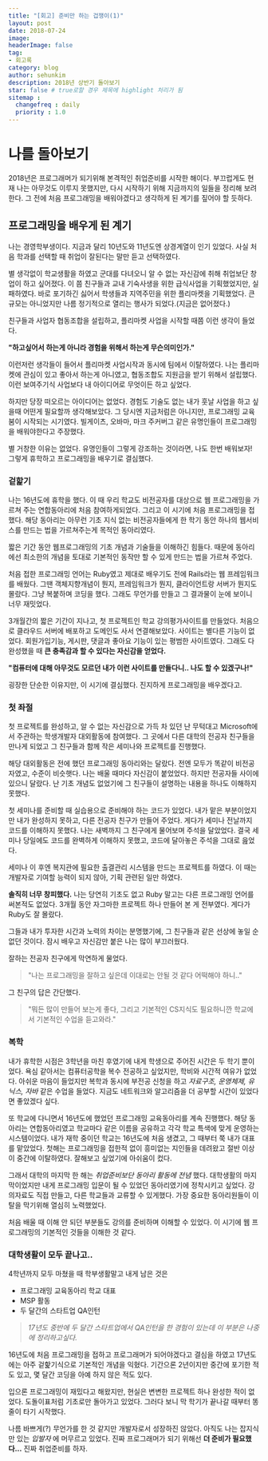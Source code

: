 ```yaml
---
title: "[회고] 준비만 하는 겁쟁이(1)"
layout: post
date: 2018-07-24
image:
headerImage: false
tag:
- 회고록
category: blog
author: sehunkim
description: 2018년 상반기 돌아보기
star: false # true로할 경우 제목에 highlight 처리가 됨
sitemap :
  changefreq : daily
  priority : 1.0
---
```


# 나를 돌아보기
2018년은 프로그래머가 되기위해 본격적인 취업준비를 시작한 해이다. 부끄럽게도 현재 나는 아무것도 이루지 못했지만, 다시 시작하기 위해 지금까지의 일들을 정리해 보려한다. 그 전에 처음 프로그래밍을 배워야겠다고 생각하게 된 계기를 짚어야 할 듯하다.

## 프로그래밍을 배우게 된 계기
나는 경영학부생이다. 지금과 달리 10년도와 11년도엔 상경계열이 인기 있었다. 사실 처음 학과를 선택할 때 취업이 잘된다는 말만 듣고 선택하였다.

별 생각없이 학교생활을 하였고 군대를 다녀오니 알 수 없는 자신감에 취해 취업보단 창업이 하고 싶어졌다. 이 쯤 친구들과 교내 기숙사생을 위한 급식사업을 기획했었지만, 실패하였다. 바로 포기하긴 싫어서 학생들과 지역주민을 위한 플리마켓을 기획했었다. 큰 규모는 아니었지만 나름 정기적으로 열리는 행사가 되었다.(지금은 없어졌다.)

친구들과 사업자 협동조합을 설립하고, 플리마켓 사업을 시작할 때쯤 이런 생각이 들었다.

**"하고싶어서 하는게 아니라 경험을 위해서 하는게 무슨의미인가."**

이런저런 생각들이 들어서 플리마켓 사업시작과 동시에 팀에서 이탈하였다. 나는 플리마켓에 관심이 있고 좋아서 하는게 아니였고, 협동조합도 지원금을 받기 위해서 설립했다. 이런 보여주기식 사업보다 내 아이디어로 무엇이든 하고 싶었다.

하지만 당장 떠오르는 아이디어는 없었다. 경험도 기술도 없는 내가 훗날 사업을 하고 싶을때 어떤게 필요할까 생각해보았다. 그 당시엔 지금처럼은 아니지만, 프로그래밍 교육붐이 시작되는 시기였다. 빌게이츠, 오바마, 마크 주커버그 같은 유명인들이 프로그래밍을 배워야한다고 주장했다.

별 거창한 이유는 없었다. 유명인들이 그렇게 강조하는 것이라면, 나도 한번 배워보자! 그렇게 휴학하고 프로그래밍을 배우기로 결심했다.

### 겉핥기

나는 16년도에 휴학을 했다. 이 때 우리 학교도 비전공자를 대상으로 웹 프로그래밍을 가르쳐 주는 연합동아리에 처음 참여하게되었다. 그리고 이 시기에 처음 프로그래밍을 접했다. 해당 동아리는 아무런 기초 지식 없는 비전공자들에게 한 학기 동안 하나의 웹서비스를 만드는 법을 가르쳐주는게 목적인 동아리였다.

짧은 기간 동안 웹프로그래밍의 기초 개념과 기술들을 이해하긴 힘들다. 때문에 동아리에선 최소한의 개념을 토대로 기본적인 동작만 할 수 있게 만드는 법을 가르쳐 주었다.

처음 접한 프로그래밍 언어는 Ruby였고 제대로 배우기도 전에 Rails라는 웹 프레임워크를 배웠다. 그땐 객체지향개념이 뭔지, 프레임워크가 뭔지, 클라이언트랑 서버가 뭔지도 몰랐다. 그냥 복붙하며 코딩을 했다. 그래도 무언가를 만들고 그 결과물이 눈에 보이니 너무 재밋었다.

3개월간의 짧은 기간이 지나고, 첫 프로젝트인 학교 강의평가사이트를 만들었다. 처음으로 클라우드 서버에 배포하고 도메인도 사서 연결해보았다. 사이트는 별다른 기능이 없었다. 회원가입기능, 게시판, 댓글과 좋아요 기능이 있는 평범한 사이트였다. 그래도 다 완성했을 때 **큰 충족감과 할 수 있다는 자신감을 얻었다.**

**"컴퓨터에 대해 아무것도 모르던 내가 이런 사이트를 만들다니.. 나도 할 수 있겠구나!"**

굉장한 단순한 이유지만, 이 시기에 결심했다. 진지하게 프로그래밍을 배우겠다고.

### 첫 좌절

첫 프로젝트를 완성하고, 알 수 없는 자신감으로 가득 차 있던 난 무턱대고 Microsoft에서 주관하는 학생개발자 대외활동에 참여했다. 그 곳에서 다른 대학의 전공자 친구들을 만나게 되었고 그 친구들과 함께 작은 세미나와 프로젝트를 진행했다.

해당 대외활동은 전에 했던 프로그래밍 동아리와는 달랐다. 전엔 모두가 똑같이 비전공자였고, 수준이 비슷햇다. 나는 배울 때마다 자신감이 붙었었다. 하지만 전공자들 사이에 있으니 달랐다. 난 기초 개념도 없었기에 그 친구들이 설명하는 내용을 하나도 이해하지 못했다.

첫 세미나를 준비할 때 실습용으로 준비해야 하는 코드가 있었다. 내가 맡은 부분이었지만 내가 완성하지 못하고, 다른 전공자 친구가 만들어 주었다. 게다가 세미나 전날까지 코드를 이해하지 못했다. 나는 새벽까지 그 친구에게 물어보며 주석을 달았었다. 결국 세미나 당일에도 코드를 완벽하게 이해하지 못했고, 코드에 달아놓은 주석을 그대로 읊었다.

세미나 이 후엔 복지관에 필요한 출결관리 시스템을 만드는 프로젝트를 하였다. 이 때는 개발자로 기여할 능력이 되지 않아, 기획 관련된 일만 하였다.

**솔직히 너무 창피했다.** 나는 당연히 기초도 없고 Ruby 말고는 다른 프로그래밍 언어를 써본적도 없었다. 3개월 동안 자그마한 프로젝트 하나 만들어 본 게 전부였다. 게다가 Ruby도 잘 몰랐다.

그들과 내가 투자한 시간과 노력의 차이는 분명했기에, 그 친구들과 같은 선상에 놓일 순 없던 것이다. 잠시 배우고 자신감만 붙은 나는 많이 부끄러웠다.

잘하는 전공자 친구에게 막연하게 물었다.
 > "나는 프로그래밍을 잘하고 싶은데 이대로는 안될 것 같다 어떡해야 하니.."

그 친구의 답은 간단했다.
> "뭐든 많이 만들어 보는게 좋다, 그리고 기본적인 CS지식도 필요하니깐 학교에서 기본적인 수업을 듣고와라."

### 복학

내가 휴학한 시점은 3학년을 마친 후였기에 내게 학생으로 주어진 시간은 두 학기 뿐이었다. 욕심 같아서는 컴퓨터공학을 복수 전공하고 싶었지만, 학비와 시간적 여유가 없었다. 아쉬운 마음이 들었지만 복학과 동시에 부전공 신청을 하고 *자료구조, 운영체제, 유닉스, 자바* 같은 수업을 들었다. 지금도 네트워크와 알고리즘을 더 공부할 시간이 있었다면 좋았겠다 싶다.

또 학교에 다니면서 16년도에 했었던 프로그래밍 교육동아리를 계속 진행했다. 해당 동아리는 연합동아리였고 학교마다 같은 이름을 공유하고 각각 학교 특색에 맞게 운영하는 시스템이었다. 내가 재학 중이던 학교는 16년도에 처음 생겼고, 그 때부터 쭉 내가 대표를 맡았었다. 첫해는 프로그래밍을 접한적 없이 흥미없는 지인들을 데려왔고 절반 이상이 중간에 이탈하였다. 잘해보고 싶었기에 아쉬움이 컸다.

그래서 대학의 마지막 한 해는 *취업준비보단 동아리 활동에 전념* 했다. 대학생활의 마지막이었지만 내게 프로그래밍 입문이 될 수 있었던 동아리였기에 정착시키고 싶었다. 강의자료도 직접 만들고, 다른 학교들과 교류할 수 있게했다. 가장 중요한 동아리원들이 이탈을 막기위해 열심히 노력했었다.

처음 배울 때 이해 안 되던 부분들도 강의를 준비하며 이해할 수 있었다. 이 시기에 웹 프로그래밍의 기본적인 것들을 이해한 것 같다.


### 대학생활이 모두 끝나고..

4학년까지 모두 마쳤을 때 학부생활말고 내게 남은 것은
- 프로그래밍 교육동아리 학교 대표
- MSP 활동
- 두 달간의 스타트업 QA인턴

> *17년도 중반에 두 달간 스타트업에서 QA인턴을 한 경험이 있는데 이 부분은 나중에 정리하고싶다.*

16년도에 처음 프로그래밍을 접하고 프로그래머가 되어야겠다고 결심을 하였고 17년도에는 아주 겉핥기식으로 기본적인 개념을 익혔다. 기간으론 2년이지만 중간에 포기한 적도 있고, 몇 달간 코딩을 아예 하지 않은 적도 있다.

입으론 프로그래밍이 재밌다고 해왔지만, 현실은 변변한 프로젝트 하나 완성한 적이 없었다. 도돌이표처럼 기초로만 돌아가고 있었다. 그러다 보니 막 학기가 끝나갈 때부터 똥줄이 타기 시작했다.

나름 바쁘게(?) 무언가를 한 것 같지만 개발자로서 성장하진 않았다. 아직도 나는 잡지식만 있는 *입발자* 에 머무르고 있었다. 진짜 프로그래머가 되기 위해선 <strong>더 준비가 필요했다...</strong> 진짜 취업준비를 하자.
